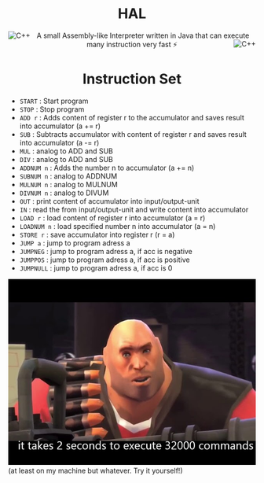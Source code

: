 <h1 align="center">HAL</h1>

<img align="left" alt="C++" img src="https://upload.wikimedia.org/wikipedia/commons/thumb/7/73/HAL9000_Case.svg/220px-HAL9000_Case.svg.png" height="50">

<p align="center">A small Assembly-like Interpreter written in Java that can execute many instruction very fast ⚡

<img align="right" alt="C++" img src="https://upload.wikimedia.org/wikipedia/commons/thumb/7/73/HAL9000_Case.svg/220px-HAL9000_Case.svg.png" height="50">

<h1 align="center">Instruction Set</h1>

- ```START```     : Start program
- ```STOP```      : Stop program
- ```ADD r```     : Adds content of register r to the accumulator and saves result into accumulator (a += r)
- ```SUB```       : Subtracts accumulator with content of register r and saves result into accumulator (a -= r)  
- ```MUL```       : analog to ADD and SUB 
- ```DIV```       : analog to ADD and SUB
- ```ADDNUM n```  : Adds the number n to accumulator (a += n)
- ```SUBNUM n```  : analog to ADDNUM
- ```MULNUM n```  : analog to MULNUM
- ```DIVNUM n```  : analog to DIVUM
- ```OUT```       : print content of accumulator into input/output-unit 
- ```IN```        : read the from input/output-unit and write content into accumulator 
- ```LOAD r```    : load content of register r into accumulator (a = r)
- ```LOADNUM n``` : load specified number n into accumulator (a = n) 
- ```STORE r```   : save accumulator into register r (r = a)
- ```JUMP a```    : jump to program adress a
- ```JUMPNEG```   : jump to program adress a, if acc is negative
- ```JUMPPOS```   : jump to program adress a, if acc is positive
- ```JUMPNULL```  : jump to program adress a, if acc is 0



![](heavy.jpg)  
(at least on my machine but whatever. Try it yourself!)
